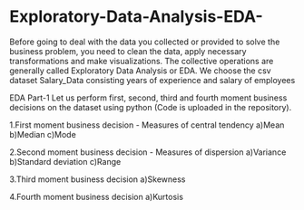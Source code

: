 # Exploratory-Data-Analysis-EDA-
Before going to deal with the data you collected or provided to solve the business problem, you need to clean the data, apply necessary transformations and make visualizations. The collective operations are generally called Exploratory Data Analysis or EDA.
We choose the csv dataset Salary_Data consisting years of experience and salary of employees

EDA Part-1
Let us perform first, second, third and fourth moment business decisions on the dataset using python (Code is uploaded in the repository).

1.First moment business decision - Measures of central tendency
a)Mean
b)Median
c)Mode

2.Second moment business decision - Measures of dispersion
a)Variance
b)Standard deviation
c)Range

3.Third moment business decision
a)Skewness

4.Fourth moment business decision
a)Kurtosis
